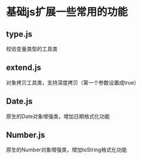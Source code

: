 # 基础js扩展一些常用的功能

## type.js
校验变量类型的工具类

## extend.js
对象拷贝工具类，支持深度拷贝（第一个参数设置成true）

## Date.js
原生的Date对象增强类，增加日期格式化功能

## Number.js
原生的Number对象增强类，增加toString格式化功能
